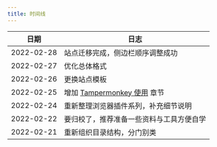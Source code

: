 ```yaml
---
title: 时间线
---
```


| 日期       | 日志                                                        |
| ---------- | ----------------------------------------------------------- |
| 2022-02-28 | 站点迁移完成，侧边栏顺序调整成功                                                |
| 2022-02-27 | 优化总体格式                                                |
| 2022-02-26 | 更换站点模板                                                |
| 2022-02-25 | 增加 [Tampermonkey 使用](./浏览器/Tampermonkey使用.md) 章节 |
| 2022-02-24 | 重新整理浏览器插件系列，补充细节说明                        |
| 2022-02-22 | 要归校了，推荐准备一些资料与工具方便自学                    |
| 2022-02-21 | 重新组织目录结构，分门别类                                  |
